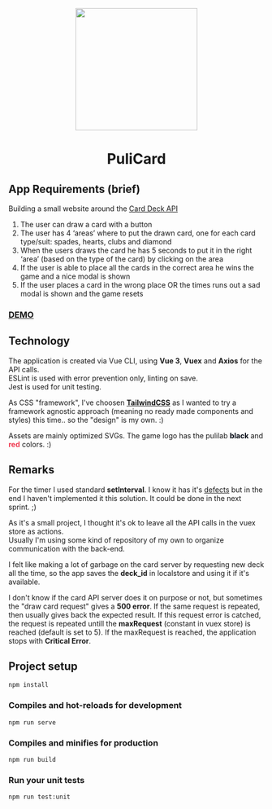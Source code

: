 <p align="center">
    <img width="240" src="https://adamtibor.hu/img/Pulicard.svg" />
    <h1 align="center">PuliCard</h1>
</p>

## App Requirements (brief)
Building a small website around the [Card Deck API](https://deckofcardsapi.com/)

1. The user can draw a card with a button
2. The user has 4 ‘areas’ where to put the drawn card, one for each card type/suit: spades, hearts, clubs and diamond
3. When the users draws the card he has 5 seconds to put it in the right ‘area’ (based on the type of the card) by clicking on the area
4. If the user is able to place all the cards in the correct area he wins the game and a nice modal is shown
5. If the user places a card in the wrong place OR the times runs out a sad modal is shown and the game resets

### [DEMO](https://adamtibor.hu)

## Technology

The application is created via Vue CLI, using **Vue 3**, **Vuex** and **Axios** for the API calls.<br>
ESLint is used with error prevention only, linting on save. <br>
Jest is used for unit testing.

As CSS "framework", I've choosen [**TailwindCSS**](https://tailwindcss.com/) as I wanted to try a framework agnostic approach (meaning no ready made components and styles) this time.. so the "design" is my own. :)

Assets are mainly optimized SVGs. The game logo has the pulilab <strong style="color: #000712;">black</strong> and <strong style="color: #ef3a50;">red</strong> colors. :)

## Remarks

For the timer I used standard **setInterval**. I know it has it's [defects](https://www.youtube.com/watch?v=MCi6AZMkxcU) but in the end I haven't implemented it this solution. It could be done in the next sprint. ;)

As it's a small project, I thought it's ok to leave all the API calls in the vuex store as actions.  <br>
Usually I'm using some kind of repository of my own to organize communication with the back-end.

I felt like making a lot of garbage on the card server by requesting new deck all the time, so the app saves the **deck_id** in localstore and using it if it's available.

I don't know if the card API server does it on purpose or not, but sometimes the "draw card request" gives a **500 error**. If the same request is repeated, then usually gives back the expected result. If this request error is catched, the request is repeated untill the **maxRequest** (constant in vuex store) is reached (default is set to 5). 
If the maxRequest is reached, the application stops with **Critical Error**.


## Project setup
```
npm install
```

### Compiles and hot-reloads for development
```
npm run serve
```

### Compiles and minifies for production
```
npm run build
```

### Run your unit tests
```
npm run test:unit
```
